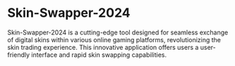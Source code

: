 # Skin-Swapper-2024
Skin-Swapper-2024 is a cutting-edge tool designed for seamless exchange of digital skins within various online gaming platforms, revolutionizing the skin trading experience. This innovative application offers users a user-friendly interface and rapid skin swapping capabilities.
